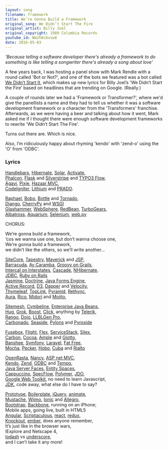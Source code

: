 ```yaml
---
layout: song
filename: framework
title: We’re Gonna Build a Framework
original_song: We Didn’t Start The Fire
original_artist: Billy Joel
original_copyright: 1989 Columbia Records
youtube_id: Wm2h0cbvsw8
date: 2016-05-03
---
```


_'Because telling a software developer there's already a framework to do something is like telling a songwriter there's already a song about love'_

A few years back, I was hosting a panel show with Mark Rendle with a round called 'Bot or Not?', and one of the bots we featured was a bot called [We Didn’t Start It](https://twitter.com/we_didnt_start?lang=en), which makes up new lyrics for Billy Joel’s 'We Didn’t Start the Fire' based on headlines that are trending on Google. (Really.)

A couple of rounds later we had a 'Framework or Transformer?', where we'd give the panellists a name and they had to tell us whether it was a software development framework or a character from the 'Transformers' franchise. Afterwards, as we were having a beer and talking about how it went, Mark asked me if I thought there were enough software development frameworks to rewrite 'We Didn’t Start The Fire'.

Turns out there are. Which is nice.

Also, I’m ridiculously happy about rhyming 'kendo' with 'zend-o' using the 'O' from 'ODBC'. 

### Lyrics

[Handlebars](https://www.google.com/search?q=Handlebars+framework), [Hibernate](https://www.google.com/search?q=Hibernate+framework), [Solar](https://www.google.com/search?q=Solar+framework), [Activate](https://www.google.com/search?q=Activate+framework),  
[Phalcon](https://www.google.com/search?q=Phalcon+framework), [Flask](https://www.google.com/search?q=Flask+framework) and [Silverstripe](https://www.google.com/search?q=silverstripe+framework) and [TYPO3 Flow](https://www.google.com/search?q=Typo3+Flow+framework),  
[Agavi](https://www.google.com/search?q=Agavi+framework), [Pixie](https://www.google.com/search?q=Pixie+framework), [Hazaar MVC](https://www.google.com/search?q=hazaar+mvc+framework),  
[CodeIgniter](https://www.google.com/search?q=CodeIgniter+framework), [Lithium](https://www.google.com/search?q=Lithium+framework) and [PRADO](https://www.google.com/search?q=PRADO+framework).

[Raphael](https://www.google.com/search?q=Raphael+framework), [Bobo](https://www.google.com/search?q=Bobo+framework), [Bottle](https://www.google.com/search?q=Bottle+framework) and [Tornado](https://www.google.com/search?q=Tornado+framework),  
[Django](https://www.google.com/search?q=Django+framework), [CherryPy](https://www.google.com/search?q=CherryPy+framework) and [WSGI](https://www.google.com/search?q=WSGI+framework)  
[Glashammer](https://www.google.com/search?q=Glashammer+framework), [WebSphere](https://www.google.com/search?q=WebSphere+framework), [RedBean](https://www.google.com/search?q=RedBean+framework), [TurboGears](https://www.google.com/search?q=TurboGears+framework),  
[Albatross](https://www.google.com/search?q=Albatross+framework), [Aquarium](https://www.google.com/search?q=Aquarium+framework), [Selenium](https://www.google.com/search?q=Selenium+framework), [web.py](https://www.google.com/search?q=web.py+framework)

CHORUS:

We’re gonna build a framework,  
‘cos we wanna use one, but don’t wanna choose one,  
We’re gonna build a framework,  
we didn’t like the others, so we’ll write another…

[SiteCore](https://www.google.com/search?q=SiteCore+framework), [Tapestry](https://www.google.com/search?q=Tapestry+framework), [Maverick](https://www.google.com/search?q=Maverick+framework) and [JSP](https://www.google.com/search?q=JSP+framework),  
[Barracuda](https://www.google.com/search?q=Barracuda+framework), [Ay Caramba](https://www.google.com/search?q=Caramba+framework), [Groovy on Grails](https://www.google.com/search?q=Groovy+on+grails+framework),  
[Intercal on Interstates](https://www.google.com/search?q=Intercal+on+interstates), [Cascade](https://www.google.com/search?q=Cascade+framework), [NHibernate](https://www.google.com/search?q=NHibernate+framework),  
[JDBC](https://www.google.com/search?q=JDBC+framework), [Ruby on Rails](https://www.google.com/search?q=Ruby+on+Rails+framework)  
[Jasmine](https://www.google.com/search?q=Jasmine+framework), [Doctrine](https://www.google.com/search?q=Doctrine+framework), [Java Forms Engine](https://www.google.com/search?q=Java+Forms+Engine+framework),  
[Active Record](https://www.google.com/search?q=Active+Record+framework), [D3](https://www.google.com/search?q=D3+framework), [Dapper](https://www.google.com/search?q=Dapper+framework) and [Velocity](https://www.google.com/search?q=Velocity+framework),  
[Thymeleaf](https://www.google.com/search?q=Thymeleaf+framework), [TopLink](https://www.google.com/search?q=TopLink+framework), [Pyramid](https://www.google.com/search?q=Pyramid+framework), [Rethync](https://www.google.com/search?q=Rethync+framework),  
[Aura](https://www.google.com/search?q=Aura+framework), [Rico](https://www.google.com/search?q=Rico+framework), [Midori](https://www.google.com/search?q=Midori+framework) and [Mojito](https://www.google.com/search?q=Mojito+framework),

[Sitemesh](https://www.google.com/search?q=Sitemesh+framework), [Cymbeline](https://www.google.com/search?q=Cymbeline+framework), [Enterprise Java Beans](https://www.google.com/search?q=Enterprise+Java+Beans+framework),  
[Hug](https://www.google.com/search?q=Hug+framework), [Grok](https://www.google.com/search?q=Grok+framework), [Boost](https://www.google.com/search?q=Boost+framework), [Click](https://www.google.com/search?q=Click+framework), anything by [Telerik](https://www.google.com/search?q=Telerik+framework),  
[Rango](https://www.google.com/search?q=Rango+framework), [Dojo](https://www.google.com/search?q=Dojo+framework), [LLBLGen Pro](https://www.google.com/search?q=LLBLGen+Pro+framework),  
[Carbonado](https://www.google.com/search?q=Carbonado+framework), [Seaside](https://www.google.com/search?q=Seaside+framework), [Pylons](https://www.google.com/search?q=Pylons+framework) and [Pyroxide](https://www.google.com/search?q=Pyroxide+framework&nfpr=1)

[Fusebox](https://www.google.com/search?q=Fusebox+framework), [Flight](https://www.google.com/search?q=Flight+framework), [Flex](https://www.google.com/search?q=Flex+framework), [ServiceStack](https://www.google.com/search?q=ServiceStack+framework), [Silex](https://www.google.com/search?q=Silex+framework),  
[Carbon](https://www.google.com/search?q=Carbon+framework), [Cocoa](https://www.google.com/search?q=Cocoa+framework), [Ample](https://www.google.com/search?q=Ample+framework) and [Giotto](https://www.google.com/search?q=Giotto+framework),  
[Banshee](https://www.google.com/search?q=Banshee+framework), [Symfony](https://www.google.com/search?q=Symfony+framework), [Laravel](https://www.google.com/search?q=Laravel+framework), [Fat Free](https://www.google.com/search?q=Fat+free+framework),  
[Mocha](https://www.google.com/search?q=Mocha+framework), [Pecker](https://www.google.com/search?q=Pecker+framework), [Hobo](https://www.google.com/search?q=Hobo+framework), [Cuba](https://www.google.com/search?q=Cuba+framework) and [Rialto](https://www.google.com/search?q=Rialto+framework)

[OpenRasta](https://www.google.com/search?q=OpenRasta+framework), [Nancy](https://www.google.com/search?q=Nancy+framework), [ASP net MVC](https://www.google.com/search?q=ASP+net+MVC+framework),  
[Kendo](https://www.google.com/search?q=Kendo+framework), [Zend](https://www.google.com/search?q=Zend+framework), [ODBC](https://www.google.com/search?q=ODBC+framework) and [Tempo](https://www.google.com/search?q=Tempo+framework),  
[Java Server Faces](https://www.google.com/search?q=Java+Server+Faces+framework), [Entity Spaces](https://www.google.com/search?q=Entity+Spaces+framework),  
[Cappuccino](https://www.google.com/search?q=Cappuccino+framework), [SpecFlow](https://www.google.com/search?q=SpecFlow+framework), [Polymer](https://www.google.com/search?q=Polymer+framework), [JDO](https://www.google.com/search?q=JDO+framework),  
[Google Web Toolkit](https://www.google.com/search?q=google+web+toolkit), no need to learn Javascript,  
[JDK](https://www.google.com/search?q=JDK+framework), code away, what else do I have to say?

[Prototype](https://www.google.com/search?q=Prototype+framework), [Boilerplate](https://www.google.com/search?q=Boilerplate+framework), [jQuery](https://www.google.com/search?q=jQuery+framework), [animate](https://www.google.com/search?q=animate+framework),  
[Mustache](https://www.google.com/search?q=Mustache+framework), [Wijmo](https://www.google.com/search?q=wijmo+framework), [Ionic](https://www.google.com/search?q=Ionic+framework) and [Allegro](https://www.google.com/search?q=Allegro+framework),  
[Bootstrap](https://www.google.com/search?q=Bootstrap+framework), [Backbone](https://www.google.com/search?q=Backbone+framework), running on an iPhone;  
Mobile apps, going live, built in HTML5  
[Angular](https://www.google.com/search?q=Angular+framework), [Scriptaculous](https://www.google.com/search?q=Scriptaculous+framework), [react](https://www.google.com/search?q=react+framework), [redux](https://www.google.com/search?q=redux+framework),  
[Knockout](https://www.google.com/search?q=Knockout+framework), [ember](https://www.google.com/search?q=ember+framework), does anyone remember,  
It’s just like in the browser wars,  
IExplore and Netscape 4,  
[lodash](https://www.google.com/search?q=Lodash+framework) vs [underscore](https://www.google.com/search?q=Underscore+framework),  
and I can’t take it any more!

